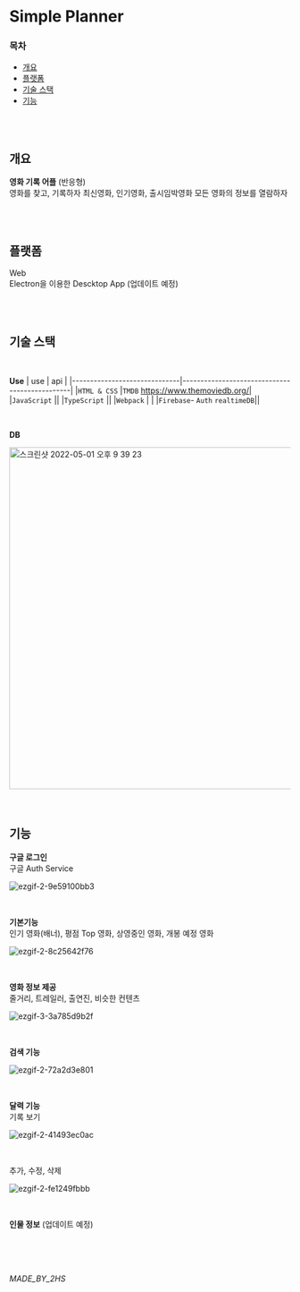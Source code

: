 # Simple Planner

### 목차

- [개요](#개요)
- [플랫폼](#플랫폼)
- [기술 스택](#기술-스택)
- [기능](#기능)

<br/>
<br/>

## 개요

**영화 기록 어플**  (반응형)
<br/>
영화를 찾고, 기록하자
최신영화, 인기영화, 출시임박영화
모든 영화의 정보를 열람하자

<br/>
<br/>

## 플랫폼
Web
<br/>
Electron을 이용한 Descktop App (업데이트 예정)

<br/>
<br/>

## 기술 스택

<br/>

**Use**
| use | api |
|------------------------------|-----------------------------------------------|
|`HTML & CSS` |`TMDB` https://www.themoviedb.org/|
|`JavaScript` ||
|`TypeScript` ||
|`Webpack` | |
|`Firebase`- `Auth` `realtimeDB`||

<br/>

**DB**  

<img width="611" alt="스크린샷 2022-05-01 오후 9 39 23" src="https://user-images.githubusercontent.com/71358959/166149456-7af01f26-691e-4f6f-917c-ce18b5e3c61b.png">

<br/>
<br/>
<br/>

## 기능

**구글 로그인**  
구글 Auth Service

![ezgif-2-9e59100bb3](https://user-images.githubusercontent.com/71358959/166146604-de1e7a12-9e56-4ee1-89fb-23d7de451113.gif)

<br/>

**기본기능**  
인기 영화(배너), 평점 Top 영화, 상영중인 영화, 개봉 예정 영화

![ezgif-2-8c25642f76](https://user-images.githubusercontent.com/71358959/166146899-20d5b3ae-ab58-43bd-b97d-66aaa3c44b44.gif)

<br/>

**영화 정보 제공**  
줄거리, 트레일러, 출연진, 비슷한 컨텐츠

![ezgif-3-3a785d9b2f](https://user-images.githubusercontent.com/71358959/166149168-10a2dd39-b8a7-4232-b891-481627a6131d.gif)

<br/>

**검색 기능**

![ezgif-2-72a2d3e801](https://user-images.githubusercontent.com/71358959/166147133-6c570134-5225-4c98-85a5-286f597d720a.gif)

<br/>

**달력 기능**  
기록 보기

![ezgif-2-41493ec0ac](https://user-images.githubusercontent.com/71358959/166147235-e49c731b-2da6-4aae-8b0d-0e6069ec339d.gif)

<br/>

추가, 수정, 삭제

![ezgif-2-fe1249fbbb](https://user-images.githubusercontent.com/71358959/166147424-2bb7aa46-aa07-4a61-b870-a0934eef37a6.gif)

<br/>

**인물 정보**
(업데이트 예정)

<br/>
<br/>
<br/>

_MADE_BY_2HS_
